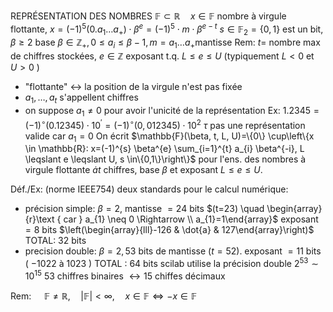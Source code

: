 REPRÉSENTATION DES NOMBRES
$\mathbb{F} \subset \mathbb{R} \quad x \in \mathbb{F}$ nombre à virgule flottante, $x=(-1)^{5}\left(0 . a_{1} \ldots a_{+}\right) \cdot \beta^{e}=(-1)^{5} \cdot m \cdot \beta^{e-t}$ $s \in \mathbb{F}_{2}=\{0,1\}$ est un bit, $\beta \geqslant 2$ base $\beta \in \mathbb{Z}_{+}, 0 \leqslant a_{i} \leqslant \beta-1, m=a_{1} \ldots a_{+}$mantisse
Rem: $t=$ nombre max de chiffres stockées, $e \in \mathbb{Z}$ exposant t.q. $L \leqslant e \leqslant U$ (typiquement $L<0$ et $U>0$ )
- "flottante" $\leftrightarrow$ la position de la virgule n'est pas fixée
- $a_{1}, \ldots, a_{t}$ s'appellent chiffres
- on suppose $a_{1} \neq 0$ pour avoir l'unicité de la représentation
Ex: $1.2345=(-1)^{\circ}(0.12345) \cdot 10^{\prime}=(-1)^{\circ}(0,012345) \cdot 10^{2}$
$\tau$ pas une représentation valide car $a_{1}=0$
On écrit $\mathbb{F}(\beta, t, L, U)=\{0\} \cup\left\{x \in \mathbb{R}: x=(-1)^{s} \beta^{e} \sum_{i=1}^{t} a_{i} \beta^{-i}, L \leqslant e \leqslant U, s \in\{0,1\}\right\}$ pour l'ens. des nombres à virgule flottante $\dot{a} t$ chiffres, base $\beta$ et exposant $L \leqslant e \leqslant U$.

Déf./Ex: (norme IEEE754) deux standards pour le calcul numérique:
- précision simple: $\beta=2$, mantisse $=24$ bits $(t=23) \quad \begin{array}{r}\text { car } a_{1} \neq 0 \Rightarrow \\ a_{1}=1\end{array}$ exposant $=8$ bits $\left(\begin{array}{lll}-126 & \dot{a} & 127\end{array}\right)$
TOTAL: 32 bits
- precision double: $\beta=2,53$ bits de mantisse $(t=52)$.
exposant $=11$ bits ( $-1022$ à 1023 )
TOTAL : 64 bits
scilab utilise la précision double $2^{53} \sim 10^{15}$
53 chiffres binaires $\leftrightarrow 15$ chiffes décimaux

Rem: $\quad \mathbb{F} \neq \mathbb{R}, \quad|\mathbb{F}|<\infty, \quad x \in \mathbb{F} \Leftrightarrow-x \in \mathbb{F}$